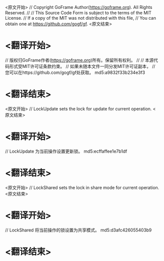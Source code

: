 
<原文开始>
// Copyright GoFrame Author(https://goframe.org). All Rights Reserved.
//
// This Source Code Form is subject to the terms of the MIT License.
// If a copy of the MIT was not distributed with this file,
// You can obtain one at https://github.com/gogf/gf.
<原文结束>

# <翻译开始>
// 版权归GoFrame作者(https://goframe.org)所有。保留所有权利。
//
// 本源代码形式受MIT许可证条款约束。
// 如果未随本文件一同分发MIT许可证副本，
// 您可以在https://github.com/gogf/gf处获取。 md5:a9832f33b234e3f3
# <翻译结束>


<原文开始>
// LockUpdate sets the lock for update for current operation.
<原文结束>

# <翻译开始>
// LockUpdate 为当前操作设置更新锁。 md5:ecffaffee1e7b1df
# <翻译结束>


<原文开始>
// LockShared sets the lock in share mode for current operation.
<原文结束>

# <翻译开始>
// LockShared 将当前操作的锁设置为共享模式。 md5:d3afc426055403b9
# <翻译结束>

